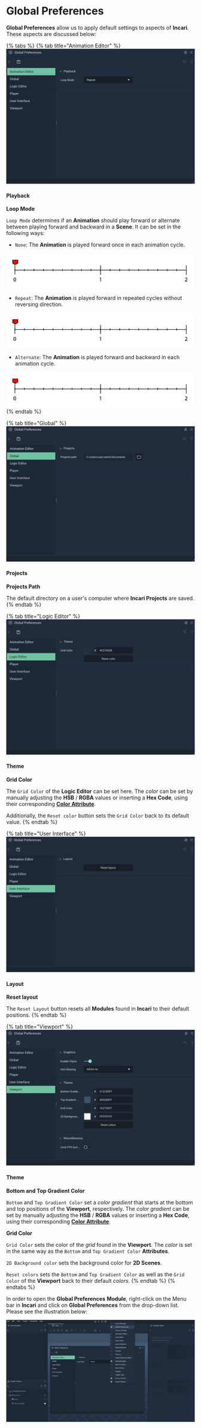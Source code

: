 # Global Preferences

**Global Preferences** allow us to apply default settings to aspects of **Incari**. These aspects are discussed below:

{% tabs %}
{% tab title="Animation Editor" %}
![](../.gitbook/assets/globalprefsanimationeditor20232.png)

#### Playback

**Loop Mode**

`Loop Mode` determines if an **Animation** should play forward or alternate between playing forward and backward in a **Scene**. It can be set in the following ways:

* `None`: The **Animation** is played forward once in each animation cycle.

![](../.gitbook/assets/interpolation-mode-once.gif)

* `Repeat`: The **Animation** is played forward in repeated cycles without reversing direction.

![](../.gitbook/assets/interpolation-mode-repeat.gif)



* `Alternate`: The **Animation** is played forward and backward in each animation cycle.

![](../.gitbook/assets/interpolation-mode-alternate.gif)
{% endtab %}

{% tab title="Global" %}
![](../.gitbook/assets/globprefsglobal20232.png)

#### Projects

**Projects Path**

The default directory on a user's computer where **Incari Projects** are saved.
{% endtab %}

{% tab title="Logic Editor" %}
![](../.gitbook/assets/globprefslogiceditor20232.png)

#### Theme

**Grid Color**

The `Grid Color` of the **Logic Editor** can be set here. The _color_ can be set by manually adjusting the **HSB** / **RGBA** values or inserting a **Hex Code**, using their corresponding [**Color Attribute**](../objects-and-types/attributes/attribute-types/color-attribute.md).

Additionally, the `Reset color` button sets the `Grid Color` back to its default value.
{% endtab %}

{% tab title="User Interface" %}
![](../.gitbook/assets/globprefsuserinterface20232.png)

#### Layout

**Reset layout**

The `Reset Layout` button resets all **Modules** found in **Incari** to their default positions.
{% endtab %}

{% tab title="Viewport" %}
![](../.gitbook/assets/globprefsviewport20232.png)

#### Theme

**Bottom and Top Gradient Color**

`Bottom` and `Top Gradient Color` set a _color gradient_ that starts at the bottom and top positions of the **Viewport**, respectively. The _color gradient_ can be set by manually adjusting the **HSB** / **RGBA** values or inserting a **Hex Code**, using their corresponding [**Color Attribute**](../objects-and-types/attributes/attribute-types/color-attribute.md).

**Grid Color**

`Grid Color` sets the color of the _grid_ found in the **Viewport**. The _color_ is set in the same way as the `Bottom` and `Top Gradient Color` **Attributes**.

`2D Background color` sets the background color for **2D Scenes**.

`Reset colors` sets the `Bottom` and `Top Gradient Color` as well as the `Grid Color` of the **Viewport** back to their default _colors_.
{% endtab %}
{% endtabs %}

In order to open the **Global Preferences** **Module**, right-click on the Menu bar in **Incari** and click on **Global Preferences** from the drop-down list. Please see the illustration below:

![](../.gitbook/assets/globalprefslastimage20232.png)
